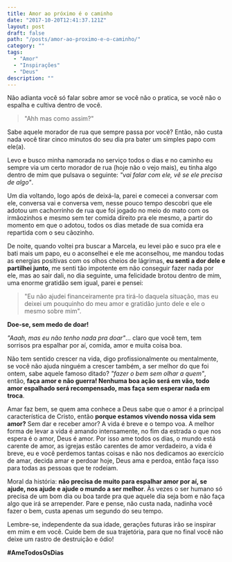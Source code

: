 ```yaml
---
title: Amor ao próximo é o caminho
date: "2017-10-20T12:41:37.121Z"
layout: post
draft: false
path: "/posts/amor-ao-proximo-e-o-caminho/"
category: ""
tags:
  - "Amor"
  - "Inspirações"
  - "Deus"
description: ""
---
```


Não adianta você só falar sobre amor se você não o pratica, se você não o espalha e cultiva dentro de você.

> "Ahh mas como assim?"

Sabe aquele morador de rua que sempre passa por você? Então, não custa nada você tirar cinco minutos do seu dia pra bater um simples papo com ele(a).

Levo e busco minha namorada no serviço todos o dias e no caminho eu sempre via um certo morador de rua (hoje não o vejo mais), eu tinha algo dentro de mim que pulsava o seguinte: *"vai falar com ele, vê se ele precisa de algo"*.

Um dia voltando, logo após de deixá-la, parei e comecei a conversar com ele, conversa vai e conversa vem, nesse pouco tempo descobri que ele adotou um cachorrinho de rua que foi jogado no meio do mato com os irmãozinhos e mesmo sem ter comida direito pra ele mesmo, a partir do momento em que o adotou, todos os dias metade de sua comida era repartida com o seu cãozinho. 

De noite, quando voltei pra buscar a Marcela, eu levei pão e suco pra ele e bati mais um papo, eu o aconselhei e ele me aconselhou, me mandou todas as energias positivas com os olhos cheios de lágrimas, **eu senti a dor dele e partilhei junto**, me senti tão impotente em não conseguir fazer nada por ele, mas ao sair dali, no dia seguinte, uma felicidade brotou dentro de mim, uma enorme gratidão sem igual, parei e pensei: 

> "Eu não ajudei financeiramente pra tirá-lo daquela situação, mas eu deixei um pouquinho do meu amor e gratidão junto dele e ele o mesmo sobre mim". 

**Doe-se, sem medo de doar!**

*"Aaah, mas eu não tenho nada pra doar"*... claro que você tem, tem sorrisos pra espalhar por aí, comida, amor e muita coisa boa. 

Não tem sentido crescer na vida, digo profissionalmente ou mentalmente, se você não ajuda ninguém a crescer também, a ser melhor do que foi ontem, sabe aquele famoso ditado? *"fazer o bem sem olhar a quem"*, então, **faça amor e não guerra! Nenhuma boa ação será em vão, todo amor espalhado será recompensado, mas faça sem esperar nada em troca**.

Amar faz bem, se quem ama conhece a Deus sabe que o amor é a principal característica de Cristo, então **porque estamos vivendo nossa vida sem amor?** Sem dar e receber amor? A vida é breve e o tempo voa. A melhor forma de levar a vida é amando intensamente, no fim da estrada o que nos espera é o amor, Deus é amor. Por isso ame todos os dias, o mundo está carente de amor, as igrejas estão carentes de amor verdadeiro, a vida é breve, eu e você perdemos tantas coisas e não nos dedicamos ao exercício de amar, decida amar e perdoar hoje, Deus ama e perdoa, então faça isso para todas as pessoas que te rodeiam.

Moral da história: **não precisa de muito para espalhar amor por aí, se ajude, nos ajude e ajude o mundo a ser melhor**. Às vezes o ser humano só precisa de um bom dia ou boa tarde pra que aquele dia seja bom e não faça algo que irá se arrepender. Pare e pense, não custa nada, nadinha você fazer o bem, custa apenas um segundo do seu tempo.

Lembre-se, independente da sua idade, gerações futuras irão se inspirar em mim e em você. Cuide bem de sua trajetória, para que no final você não deixe um rastro de destruição e ódio!

**\#AmeTodosOsDias**